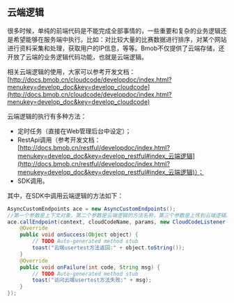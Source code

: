 ## 云端逻辑

很多时候，单纯的前端代码是不能完成全部事情的，一些重要和复杂的业务逻辑还是希望能够在服务端中执行。比如：对比较大量的比赛数据进行排序，对某个网站进行资料采集和处理，获取用户的IP信息，等等。Bmob不仅提供了云端存储，还开放了云端的业务逻辑代码功能，也就是云端逻辑。

相关云端逻辑的使用，大家可以参考开发文档： [http://docs.bmob.cn/cloudcode/developdoc/index.html?menukey=develop_doc&key=develop_cloudcode](http://docs.bmob.cn/cloudcode/developdoc/index.html?menukey=develop_doc&key=develop_cloudcode)

云端逻辑的执行有多种方法：

- 定时任务（直接在Web管理后台中设定）； 
- RestApi调用（参考开发文档：[http://docs.bmob.cn/restful/developdoc/index.html?menukey=develop_doc&key=develop_restful#index_云端逻辑](http://docs.bmob.cn/restful/developdoc/index.html?menukey=develop_doc&key=develop_restful#index_云端逻辑)）； 
- SDK调用。

其中，在SDK中调用云端逻辑的方法如下：
```java
AsyncCustomEndpoints ace = new AsyncCustomEndpoints();
//第一个参数是上下文对象，第二个参数是云端逻辑的方法名称，第三个参数是上传到云端逻辑的参数列表（JSONObject cloudCodeParams），第四个参数是回调类
ace.callEndpoint(context, cloudCodeName, params, new CloudCodeListener() {
	@Override
	public void onSuccess(Object object) {
		// TODO Auto-generated method stub
		toast("云端usertest方法返回:" + object.toString());
	}
	@Override
	public void onFailure(int code, String msg) {
		// TODO Auto-generated method stub
		toast("访问云端usertest方法失败:" + msg);
	}
});
```

